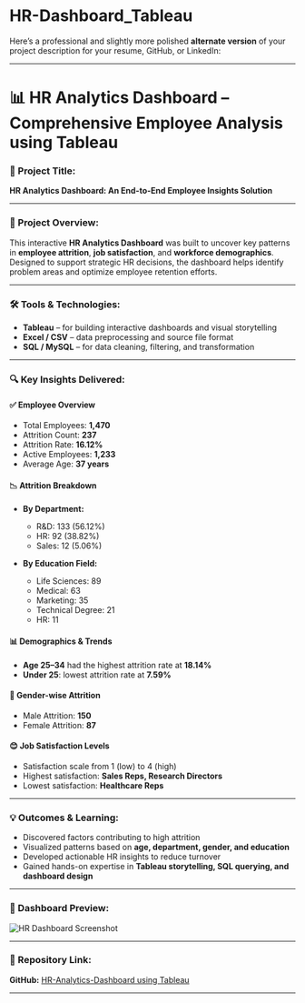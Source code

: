 # HR-Dashboard_Tableau
Here’s a professional and slightly more polished **alternate version** of your project description for your resume, GitHub, or LinkedIn:

---

# 📊 HR Analytics Dashboard – Comprehensive Employee Analysis using Tableau

### 🔹 Project Title:

**HR Analytics Dashboard: An End-to-End Employee Insights Solution**

---

### 🧩 Project Overview:

This interactive **HR Analytics Dashboard** was built to uncover key patterns in **employee attrition**, **job satisfaction**, and **workforce demographics**. Designed to support strategic HR decisions, the dashboard helps identify problem areas and optimize employee retention efforts.

---

### 🛠 Tools & Technologies:

* **Tableau** – for building interactive dashboards and visual storytelling
* **Excel / CSV** – data preprocessing and source file format
* **SQL / MySQL** – for data cleaning, filtering, and transformation

---

### 🔍 Key Insights Delivered:

#### ✅ **Employee Overview**

* Total Employees: **1,470**
* Attrition Count: **237**
* Attrition Rate: **16.12%**
* Active Employees: **1,233**
* Average Age: **37 years**

#### 📉 **Attrition Breakdown**

* **By Department:**

  * R\&D: 133 (56.12%)
  * HR: 92 (38.82%)
  * Sales: 12 (5.06%)
* **By Education Field:**

  * Life Sciences: 89
  * Medical: 63
  * Marketing: 35
  * Technical Degree: 21
  * HR: 11

#### 📊 **Demographics & Trends**

* **Age 25–34** had the highest attrition rate at **18.14%**
* **Under 25**: lowest attrition rate at **7.59%**

#### 👥 **Gender-wise Attrition**

* Male Attrition: **150**
* Female Attrition: **87**

#### 😊 **Job Satisfaction Levels**

* Satisfaction scale from 1 (low) to 4 (high)
* Highest satisfaction: **Sales Reps, Research Directors**
* Lowest satisfaction: **Healthcare Reps**

---

### 💡 Outcomes & Learning:

* Discovered factors contributing to high attrition
* Visualized patterns based on **age, department, gender, and education**
* Developed actionable HR insights to reduce turnover
* Gained hands-on expertise in **Tableau storytelling, SQL querying, and dashboard design**

---

### 📸 Dashboard Preview:

![HR Dashboard Screenshot](https://github.com/user-attachments/assets/c4506a8b-0f12-4e7c-a1a0-03cbdcba1dbb)

---

### 🔗 Repository Link:

**GitHub:** [HR-Analytics-Dashboard using Tableau](https://github.com/Amisha-deshmukh/HR-ANALYTICAL-DASHBOARD-Using-Tablueu)

---
